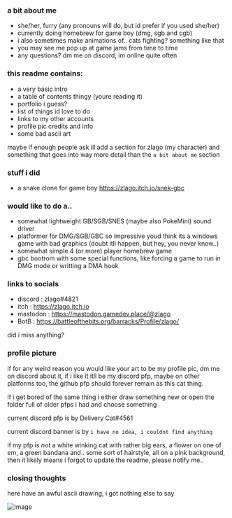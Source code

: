 ### a bit about me
- she/her, furry (any pronouns will do, but id prefer if you used she/her)
- currently doing homebrew for game boy (dmg, sgb and cgb)
- i also sometimes make animations of.. cats fighting? something like that
- you may see me pop up at game jams from time to time
- any questions? dm me on discord, im online quite often

### this readme contains:
- a very basic intro
- a table of contents thingy (youre reading it)
- portfolio i guess?
- list of things id love to do
- links to my other accounts
- profile pic credits and info
- some bad ascii art

maybe if enough people ask ill add a section for zlago (my character) and
something that goes into way more detail than the `a bit about me` section

### stuff i did
- a snake clone for game boy https://zlago.itch.io/snek-gbc

### would like to do a..
- somewhat lightweight GB/SGB/SNES (maybe also PokeMini) sound driver
- platformer for DMG/SGB/GBC so impressive youd think its a windows game with bad graphics
(doubt itll happen, but hey, you never know..)
- somewhat simple 4 (or more) player homebrew game
- gbc bootrom with some special functions, like forcing a game to run in DMG mode or writting a DMA hook

### links to socials
- discord : zlago#4821
- itch : https://zlago.itch.io
- mastodon : https://mastodon.gamedev.place/@zlago
- BotB : https://battleofthebits.org/barracks/Profile/zlago/

did i miss anything?

### profile picture
if for any weird reason you would like your art to be my profile pic,
dm me on discord about it, if i like it itll be my discord pfp, maybe
on other platforms too, the github pfp should forever remain as this cat thing.

if i get bored of the same thing i either draw something new or open the
folder full of older pfps i had and choose something

current discord pfp is by Delivery Cat#4561

current discord banner is by `i have no idea, i couldnt find anything`

if my pfp is *not* a white winking cat with rather big ears, a flower on one of em, a green bandana and.. some sort of hairstyle,
all on a pink background, then it likely means i forgot to update the readme, please notify me..

### closing thoughts

here have an awful ascii drawing, i got nothing else to say

![image](https://user-images.githubusercontent.com/104219492/198306011-3e56fb63-a50c-4592-b147-64962f64d91b.png)

<!--
dont mind this i didnt bother removing it just in case id ever like to take a look at this _wonderful cheat sheet_
**zlago/zlago** is a ✨ _special_ ✨ repository because its `README.md` (this file) appears on your GitHub profile.

Here are some ideas to get you started:

- 🔭 I’m currently working on ...
- 🌱 I’m currently learning ...
- 👯 I’m looking to collaborate on ...
- 🤔 I’m looking for help with ...
- 💬 Ask me about ...
- 📫 How to reach me: ...
- 😄 Pronouns: ...
- ⚡ Fun fact: ...
-->
